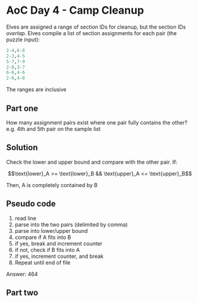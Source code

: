 # AoC Day 4 - Camp Cleanup

Elves are assigned a range of section IDs for cleanup, but the section IDs *overlap*. Elves compile a list of section assignments for each pair (the puzzle input):

```py
2-4,6-8
2-3,4-5
5-7,7-9
2-8,3-7
6-6,4-6
2-6,4-8
```

The ranges are inclusive

## Part one

How many assignment pairs exist where one pair fully contains the other? e.g. 4th and 5th pair on the sample list

## Solution

Check the lower and upper bound and compare with the other pair. If:

$$\text{lower}_A >= \text{lower}_B && \text{upper}_A <= \text{upper}_B$$

Then, A is completely contained by B

## Pseudo code

1. read line
1. parse into the two pairs (delimited by comma)
1. parse into lower/upper bound
1. compare if A fits into B
1. if yes, break and increment counter
1. if not, check if B fits into A
1. if yes, increment counter, and break
1. Repeat until end of file

Answer: 464

## Part two
